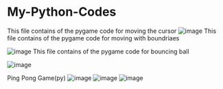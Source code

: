 # My-Python-Codes
This file contains of the pygame code for moving the cursor
![image](https://github.com/user-attachments/assets/198e5acb-51eb-47ec-af8c-b220253461a0)
This file contains of the pygame code for moving with boundriaes



![image](https://github.com/user-attachments/assets/7f2e2a3f-0712-4686-9cfa-ac9082357972)
This file contains of the pygame code for bouncing ball


![image](https://github.com/user-attachments/assets/ee2abd0b-7f07-423f-829b-30a631816a29)

Ping Pong Game(py)
![image](https://github.com/user-attachments/assets/e213c737-be65-4118-9c24-527447e3b5b8)
![image](https://github.com/user-attachments/assets/fa850ace-caa7-4009-b4a0-521f0a5a4cb7)
![image](https://github.com/user-attachments/assets/05f91e36-0a2f-4132-98f3-4ddb89085c90)



